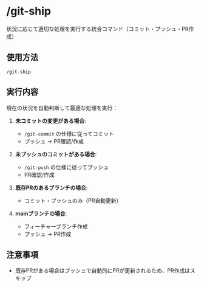 # /git-ship

状況に応じて適切な処理を実行する統合コマンド（コミット・プッシュ・PR作成）

## 使用方法
```
/git-ship
```

## 実行内容
現在の状況を自動判断して最適な処理を実行：

1. **未コミットの変更がある場合**:
   - `/git-commit` の仕様に従ってコミット
   - プッシュ → PR確認/作成

2. **未プッシュのコミットがある場合**:
   - `/git-push` の仕様に従ってプッシュ
   - PR確認/作成

3. **既存PRのあるブランチの場合**:
   - コミット・プッシュのみ（PR自動更新）

4. **mainブランチの場合**:
   - フィーチャーブランチ作成
   - プッシュ → PR作成

## 注意事項
- 既存PRがある場合はプッシュで自動的にPRが更新されるため、PR作成はスキップ
